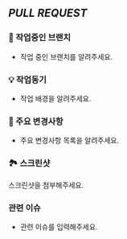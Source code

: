 ## <i>PULL REQUEST</i>

### 🎋 작업중인 브랜치
- 작업 중인 브랜치를 알려주세요.

### 💡 작업동기
- 작업 배경을 알려주세요.

### 🔑 주요 변경사항
- 주요 변경사항 목록을 알려주세요.

### 🏞 스크린샷
스크린샷을 첨부해주세요.

### 관련 이슈
- 관련 이슈를 입력해주세요.
